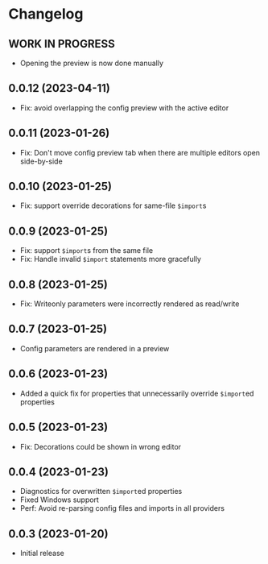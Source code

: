 <!--
	Placeholder for next versions:
	## __WORK IN PROGRESS__
-->

# Changelog
## __WORK IN PROGRESS__
* Opening the preview is now done manually

## 0.0.12 (2023-04-11)
* Fix: avoid overlapping the config preview with the active editor

## 0.0.11 (2023-01-26)
* Fix: Don't move config preview tab when there are multiple editors open side-by-side

## 0.0.10 (2023-01-25)
* Fix: support override decorations for same-file `$import`s

## 0.0.9 (2023-01-25)
* Fix: support `$import`s from the same file
* Fix: Handle invalid `$import` statements more gracefully

## 0.0.8 (2023-01-25)
* Fix: Writeonly parameters were incorrectly rendered as read/write

## 0.0.7 (2023-01-25)
* Config parameters are rendered in a preview

## 0.0.6 (2023-01-23)
* Added a quick fix for properties that unnecessarily override `$import`ed properties

## 0.0.5 (2023-01-23)
* Fix: Decorations could be shown in wrong editor

## 0.0.4 (2023-01-23)
* Diagnostics for overwritten `$import`ed properties
* Fixed Windows support
* Perf: Avoid re-parsing config files and imports in all providers

## 0.0.3 (2023-01-20)
* Initial release
